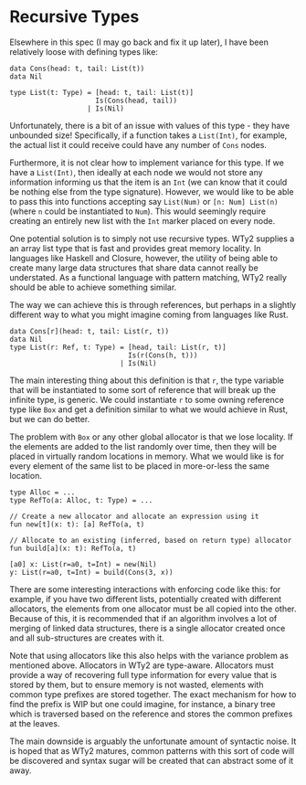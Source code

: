 # Recursive Types

Elsewhere in this spec (I may go back and fix it up later), I have been relatively loose with defining types like:

```WTy2
data Cons(head: t, tail: List(t))
data Nil

type List(t: Type) = [head: t, tail: List(t)]
                     Is(Cons(head, tail))
                   | Is(Nil)
```

Unfortunately, there is a bit of an issue with values of this type - they have unbounded size! Specifically, if a function takes a `List(Int)`, for example, the actual list it could receive could have any number of `Cons` nodes.

Furthermore, it is not clear how to implement variance for this type. If we have a `List(Int)`, then ideally at each node we would not store any information informing us that the item is an `Int` (we can know that it could be nothing else from the type signature). However, we would like to be able to pass this into functions accepting say `List(Num)` or `[n: Num] List(n)` (where `n` could be instantiated to `Num`). This would seemingly require creating an entirely new list with the `Int` marker placed on every node.

One potential solution is to simply not use recursive types. WTy2 supplies a an array list type that is fast and provides great memory locality. In languages like Haskell and Closure, however, the utility of being able to create many large data structures that share data cannot really be understated. As a functional language with pattern matching, WTy2 really should be able to achieve something similar.

The way we can achieve this is through references, but perhaps in a slightly different way to what you might imagine coming from languages like Rust.

```
data Cons[r](head: t, tail: List(r, t))
data Nil
type List(r: Ref, t: Type) = [head, tail: List(r, t)]
                             Is(r(Cons(h, t)))
                           | Is(Nil)
```

The main interesting thing about this definition is that `r`, the type variable that will be instantiated to some sort of reference that will break up the infinite type, is generic. We could instantiate `r` to some owning reference type like `Box` and get a definition similar to what we would achieve in Rust, but we can do better.

The problem with `Box` or any other global allocator is that we lose locality. If the elements are added to the list randomly over time, then they will be placed in virtually random locations in memory. What we would like is for every element of the same list to be placed in more-or-less the same location.

```
type Alloc = ...
type RefTo(a: Alloc, t: Type) = ...

// Create a new allocator and allocate an expression using it
fun new[t](x: t): [a] RefTo(a, t)

// Allocate to an existing (inferred, based on return type) allocator
fun build[a](x: t): RefTo(a, t)

[a0] x: List(r=a0, t=Int) = new(Nil)
y: List(r=a0, t=Int) = build(Cons(3, x))
```

There are some interesting interactions with enforcing code like this: for example, if you have two different lists, potentially created with different allocators, the elements from one allocator must be all copied into the other. Because of this, it is recommended that if an algorithm involves a lot of merging of linked data structures, there is a single allocator created once and all sub-structures are creates with it.

Note that using allocators like this also helps with the variance problem as mentioned above. Allocators in WTy2 are type-aware. Allocators must provide a way of recovering full type information for every value that is stored by them, but to ensure memory is not wasted, elements with common type prefixes are stored together. The exact mechanism for how to find the prefix is WIP but one could imagine, for instance, a binary tree which is traversed based on the reference and stores the common prefixes at the leaves.

The main downside is arguably the unfortunate amount of syntactic noise. It is hoped that as WTy2 matures, common patterns with this sort of code will be discovered and syntax sugar will be created that can abstract some of it away.
